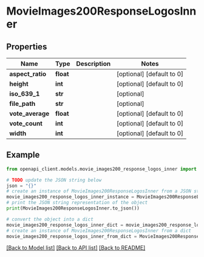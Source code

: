 # MovieImages200ResponseLogosInner


## Properties

Name | Type | Description | Notes
------------ | ------------- | ------------- | -------------
**aspect_ratio** | **float** |  | [optional] [default to 0]
**height** | **int** |  | [optional] [default to 0]
**iso_639_1** | **str** |  | [optional] 
**file_path** | **str** |  | [optional] 
**vote_average** | **float** |  | [optional] [default to 0]
**vote_count** | **int** |  | [optional] [default to 0]
**width** | **int** |  | [optional] [default to 0]

## Example

```python
from openapi_client.models.movie_images200_response_logos_inner import MovieImages200ResponseLogosInner

# TODO update the JSON string below
json = "{}"
# create an instance of MovieImages200ResponseLogosInner from a JSON string
movie_images200_response_logos_inner_instance = MovieImages200ResponseLogosInner.from_json(json)
# print the JSON string representation of the object
print(MovieImages200ResponseLogosInner.to_json())

# convert the object into a dict
movie_images200_response_logos_inner_dict = movie_images200_response_logos_inner_instance.to_dict()
# create an instance of MovieImages200ResponseLogosInner from a dict
movie_images200_response_logos_inner_from_dict = MovieImages200ResponseLogosInner.from_dict(movie_images200_response_logos_inner_dict)
```
[[Back to Model list]](../README.md#documentation-for-models) [[Back to API list]](../README.md#documentation-for-api-endpoints) [[Back to README]](../README.md)


